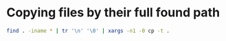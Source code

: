 
# Copying files by their full found path
```bash
find . -iname * | tr '\n' '\0' | xargs -n1 -0 cp -t .
```
